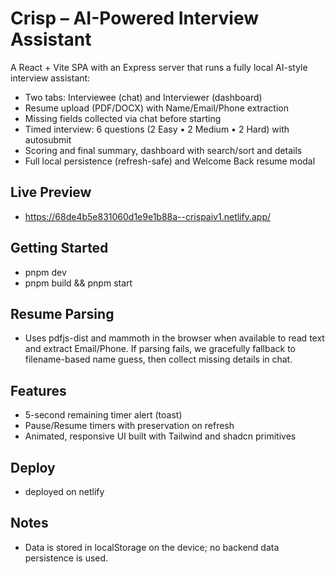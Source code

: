 # Crisp – AI-Powered Interview Assistant

A React + Vite SPA with an Express server that runs a fully local AI-style interview assistant:
- Two tabs: Interviewee (chat) and Interviewer (dashboard)
- Resume upload (PDF/DOCX) with Name/Email/Phone extraction
- Missing fields collected via chat before starting
- Timed interview: 6 questions (2 Easy • 2 Medium • 2 Hard) with autosubmit
- Scoring and final summary, dashboard with search/sort and details
- Full local persistence (refresh-safe) and Welcome Back resume modal

## Live Preview
- https://68de4b5e831060d1e9e1b88a--crispaiv1.netlify.app/

## Getting Started
- pnpm dev
- pnpm build && pnpm start

## Resume Parsing
- Uses pdfjs-dist and mammoth in the browser when available to read text and extract Email/Phone. If parsing fails, we gracefully fallback to filename-based name guess, then collect missing details in chat.

## Features
- 5-second remaining timer alert (toast)
- Pause/Resume timers with preservation on refresh
- Animated, responsive UI built with Tailwind and shadcn primitives

## Deploy
- deployed on netlify

## Notes
- Data is stored in localStorage on the device; no backend data persistence is used.
